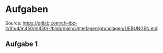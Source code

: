 # Aufgaben
Source: https://gitlab.com/ch-tbz-it/Stud/m450/m450/-/blob/main/Unterlagen/grundlagen/UEBUNGEN.md <br>

## Aufgabe 1
